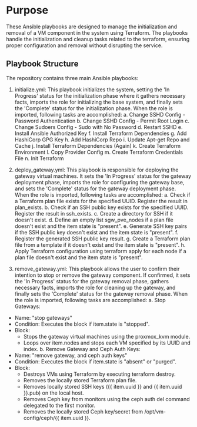 # Purpose
These Ansible playbooks are designed to manage the initialization and removal of a VM component in the system using Terraform. The playbooks handle the initialization and cleanup tasks related to the terraform, ensuring proper configuration and removal without disrupting the service.
## Playbook Structure
The repository contains three main Ansible playbooks:

1. initialize.yml: This playbook initializes the system, setting the 'In Progress' status for the initialization phase where it gathers necessary facts, imports the role for initializing the base system, and finally sets the 'Complete' status for the initialization phase.
  When the role is imported, following tasks are accomplished:
    a. Change SSHD Config - Password Authentication
    b. Change SSHD Config - Permit Root Login
    c. Change Sudoers Config - Sudo with No Password
    d. Restart SSHD
    e. Install Ansible Authorized Key
    f. Install Terraform Dependencies
    g. Add HashiCorp GPG Key
    h. Add HashiCorp Repo
    i. Update Apt-get Repo and Cache
    j. Install Terraform Dependencies (Again)
    k. Create Terraform Environment
    l. Copy Provider Config
    m. Create Terraform Credentials File
    n. Init Terraform
   
2. deploy_gateway.yml: This playbook is responsible for deploying the gateway virtual machines. It sets the 'In Progress' status for the gateway deployment phase, imports the role for configuring the gateway base, and sets the 'Complete' status for the gateway deployment phase.
  When the role is imported, following tasks are accomplished:
    a. Check if a Terraform plan file exists for the specified UUID. Register the result in plan_exists.
    b. Check if an SSH public key exists for the specified UUID. Register the result in ssh_exists.
    c. Create a directory for SSH if it doesn't exist.
    d. Define an empty list sgw_pve_nodes if a plan file doesn't exist and the item state is "present".
    e. Generate SSH key pairs if the SSH public key doesn't exist and the item state is "present".
    f. Register the generated SSH public key result.
    g. Create a Terraform plan file from a template if it doesn't exist and the item state is "present".
    h. Apply Terraform configuration using terraform apply for each node if a plan file doesn't exist and the item state is "present".

3. remove_gateway.yml: This playbook allows the user to confirm their intention to stop or remove the gateway component. If confirmed, it sets the 'In Progress' status for the gateway removal phase, gathers necessary facts, imports the role for cleaning up the gateway, and finally sets the 'Complete' status for the gateway removal phase.
   When the role is imported, following tasks are accomplished:
a. Stop Gateways:
  - Name: "stop gateways"
  - Condition: Executes the block if item.state is "stopped".
  - Block:
    - Stops the gateway virtual machines using the proxmox_kvm module.
    - Loops over item.nodes and stops each VM specified by its UUID and index.
b. Remove Gateway and Ceph Auth Keys:
  - Name: "remove gateway, and ceph auth keys"
  - Condition: Executes the block if item.state is "absent" or "purged".
  - Block:
    - Destroys VMs using Terraform by executing terraform destroy.
    - Removes the locally stored Terraform plan file.
    - Removes locally stored SSH keys ({{ item.uuid }} and {{ item.uuid }}.pub) on the local host.
    - Removes Ceph key from monitors using the ceph auth del command delegated to the first monitor.
    - Removes the locally stored Ceph key/secret from /opt/vm-config/ceph/{{ item.uuid }}.
   
